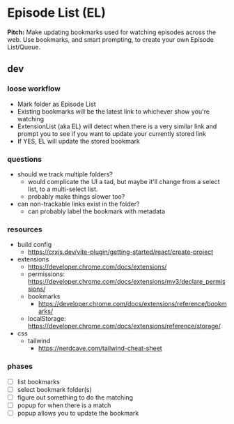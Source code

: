 # Episode List (EL)

**Pitch:**
Make updating bookmarks used for watching episodes across the web.
Use bookmarks, and smart prompting, to create your own Episode List/Queue.

## dev

### loose workflow

- Mark folder as Episode List
- Existing bookmarks will be the latest link to whichever show you're watching
- ExtensionList (aka EL) will detect when there is a very similar link and prompt you to see if you want to update your currently stored link
- If YES, EL will update the stored bookmark

### questions
- should we track multiple folders?
  - would complicate the UI a tad, but maybe it'll change from a select list, to a multi-select list.
  - probably make things slower too?
- can non-trackable links exist in the folder?
  - can probably label the bookmark with metadata

### resources
- build config
  - https://crxjs.dev/vite-plugin/getting-started/react/create-project
- extensions
  - https://developer.chrome.com/docs/extensions/
  - permissions: https://developer.chrome.com/docs/extensions/mv3/declare_permissions/
  - bookmarks
    - https://developer.chrome.com/docs/extensions/reference/bookmarks/
  - localStorage: https://developer.chrome.com/docs/extensions/reference/storage/
- css
  - tailwind
    - https://nerdcave.com/tailwind-cheat-sheet

### phases

- [ ] list bookmarks
- [ ] select bookmark folder(s)
- [ ] figure out something to do the matching
- [ ] popup for when there is a match
- [ ] popup allows you to update the bookmark